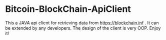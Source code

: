 # Bitcoin-BlockChain-ApiClient
This a JAVA api client for retrieving data from https://blockchain.inf . It can be extended by any developers. The design of the client is very OOP. Enjoy it!

